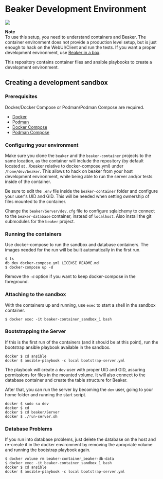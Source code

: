 # Beaker Development Environment #
![](https://github.com/beaker-project/beaker-container/workflows/Docker%20Compose%20CI/badge.svg)

**Note**  
To use this setup, you need to understand containers and Beaker. The container
environment does not provide a production level setup, but is just enough to
hack on the WebUI/Client and run the tests. If you want a proper development
environment, use [Beaker in a box](https://github.com/beaker-project/beaker-in-a-box).

This repository contains container files and ansible playbooks to create a
development environment.

## Creating a development sandbox ##

### Prerequisites ###

Docker/Docker Compose or Podman/Podman Compose are required.
* [Docker](https://www.docker.com/)
* [Podman](https://podman.io/)
* [Docker Compose](https://docs.docker.com/compose/install/)
* [Podman Compose](https://github.com/containers/podman-compose)

### Configuring your environment ###

Make sure you clone the `beaker` and the `beaker-container` projects
to the same location, as the container will include the repository
(by default located at ../beaker relative to docker-compose.yml)
under `/home/dev/beaker`. This allows to hack on beaker from
your host development environment, while being able to run the
server and/or tests inside of the container.

Be sure to edit the `.env` file inside the `beaker-container` folder
and configure your user's UID and GID. This will be needed when setting
ownership of files mounted to the container.

Change the `beaker/Server/dev.cfg` file to configure sqlalchemy to connect
to the `beaker-database` container, instead of `localhost`.
Also install the git submodules for the `beaker` project.

### Running the containers ###

Use docker-compose to run the sandbox and database containers.
The images needed for the run will be built automatically in the first run.

    $ ls
    db dev docker-compose.yml LICENSE README.md
    $ docker-compose up -d

Remove the `-d` option if you want to keep docker-compose in the foreground.

### Attaching to the sandbox ###

With the containers up and running, use `exec` to start a shell in the sandbox container.

    $ docker exec -it beaker-container_sandbox_1 bash

### Bootstrapping the Server ###

If this is the first run of the containers (and it should be at this point), run the bootstrap
ansible playbook available in the sandbox.

    docker $ cd ansible
    docker $ ansible-playbook -c local bootstrap-server.yml

The playbook will create a `dev` user with proper UID and GID, assuring permissions
for files in the mounted volume. It will also connect to the database container and create
the table structure for Beaker.

After that, you can run the server by becoming the `dev` user, going to your home folder
and running the start script.

    docker $ sudo su dev
    docker $ cd
    docker $ cd beaker/Server
    docker $ ./run-server.sh

### Database Problems ###

If you run into database problems, just delete the database on the host and
re-create it in the docker environment by removing the apropriate volume
and running the bootstrap playbook again.

    $ docker volume rm beaker-container_beaker-db-data
    $ docker exec -it beaker-container_sandbox_1 bash
    docker $ cd ansible
    docker $ ansible-playbook -c local bootstrap-server.yml
